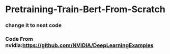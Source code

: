 # Pretraining-Train-Bert-From-Scratch
### change it to neat code
### Code From nvidia:https://github.com/NVIDIA/DeepLearningExamples
